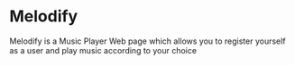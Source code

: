 # Melodify
Melodify is a Music Player Web page which allows you to register yourself as a user and play music according to your choice

